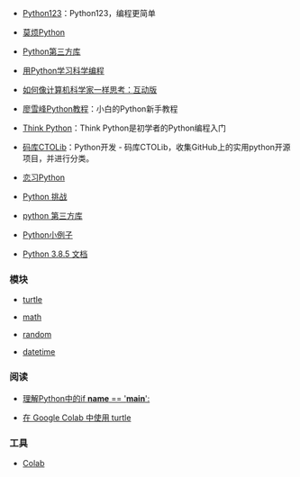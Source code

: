 - [Python123](https://python123.io/)：Python123，编程更简单

- [莫烦Python](https://morvanzhou.github.io/)

- [Python第三方库](https://pypi.org/)

- [用Python学习科学编程](https://scipython.com/)

- [如何像计算机科学家一样思考：互动版](http://interactivepython.org/courselib/static/thinkcspy/index.html)  

- [廖雪峰Python教程](https://www.liaoxuefeng.com/wiki/0014316089557264a6b348958f449949df42a6d3a2e542c000)：小白的Python新手教程

- [Think Python](https://greenteapress.com/wp/think-python-2e/)：Think Python是初学者的Python编程入门

- [码库CTOLib](https://www.ctolib.com/)：Python开发 - 码库CTOLib，收集GitHub上的实用python开源项目，并进行分类。

- [恋习Python](https://zhuanlan.zhihu.com/c_149865214)

- [Python 挑战](http://www.pythonchallenge.com/)

- [python 第三方库](https://pypi.org/)

- [Python小例子](https://github.com/jackzhenguo/python-small-examples)

- [Python 3.8.5 文档](https://docs.python.org/zh-cn/3/)

### 模块

- [turtle](https://docs.python.org/zh-cn/3/library/turtle.html)

- [math](https://docs.python.org/zh-cn/3/library/math.html)

- [random](https://docs.python.org/zh-cn/3/library/random.html)

- [datetime](https://docs.python.org/zh-cn/3/library/datetime.html)

### 阅读

- [理解Python中的if __name__ == '__main__':](https://www.yangsihan.com/article/2019/02/01/38/)

- [在 Google Colab 中使用 turtle](https://stackoom.com/question/3qeH8/%E5%9C%A8Google-Colab%E4%B8%AD%E4%BD%BF%E7%94%A8%E4%B9%8C%E9%BE%9F%E5%9B%BE%E5%BD%A2)

### 工具

- [Colab](https://colab.research.google.com/)